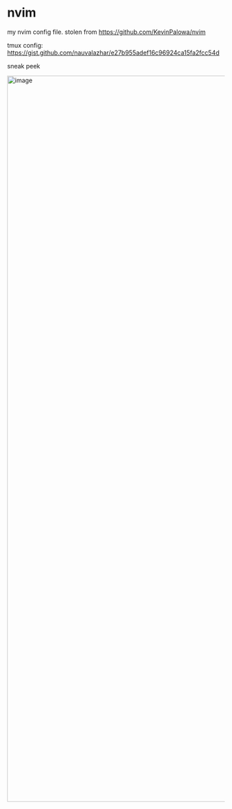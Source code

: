 # nvim

my nvim config file. stolen from https://github.com/KevinPalowa/nvim

tmux config: https://gist.github.com/nauvalazhar/e27b955adef16c96924ca15fa2fcc54d

sneak peek

<img width="1680" alt="image" src="https://user-images.githubusercontent.com/14899175/198817444-9fc78093-10a4-4653-a5b5-3e6951bb1342.png">
